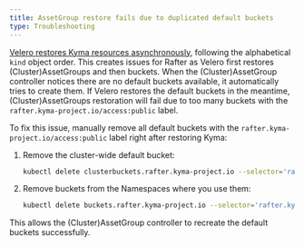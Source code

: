 ```yaml
---
title: AssetGroup restore fails due to duplicated default buckets
type: Troubleshooting
---
```


[Velero restores Kyma resources asynchronously](/root/kyma/#tutorials-restore-with-velero), following the alphabetical `kind` object order. This creates issues for Rafter as Velero first restores (Cluster)AssetGroups and then buckets. When the (Cluster)AssetGroup controller notices there are no default buckets available, it automatically tries to create them. If Velero restores the default buckets in the meantime, (Cluster)AssetGroups restoration will fail due to too many buckets with the `rafter.kyma-project.io/access:public` label.

To fix this issue, manually remove all default buckets with the `rafter.kyma-project.io/access:public` label right after restoring Kyma:  

1. Remove the cluster-wide default bucket:

   ```bash
   kubectl delete clusterbuckets.rafter.kyma-project.io --selector='rafter.kyma-project.io/access=public'
   ```

2. Remove buckets from the Namespaces where you use them:

   ```bash
   kubectl delete buckets.rafter.kyma-project.io --selector='rafter.kyma-project.io/access=public' --namespace=default
   ```

This allows the (Cluster)AssetGroup controller to recreate the default buckets successfully.

